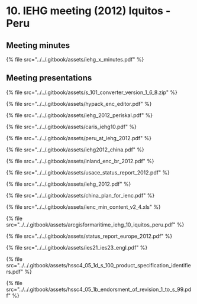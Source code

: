 # 10. IEHG meeting \(2012\) Iquitos - Peru

## Meeting minutes

{% file src="../../.gitbook/assets/iehg\_x\_minutes.pdf" %}

## Meeting presentations

{% file src="../../.gitbook/assets/s\_101\_converter\_version\_1\_6\_8.zip" %}

{% file src="../../.gitbook/assets/hypack\_enc\_editor.pdf" %}

{% file src="../../.gitbook/assets/iehg\_2012\_periskal.pdf" %}

{% file src="../../.gitbook/assets/caris\_iehg10.pdf" %}

{% file src="../../.gitbook/assets/peru\_at\_iehg\_2012.pdf" %}

{% file src="../../.gitbook/assets/iehg2012\_china.pdf" %}

{% file src="../../.gitbook/assets/inland\_enc\_br\_2012.pdf" %}

{% file src="../../.gitbook/assets/usace\_status\_report\_2012.pdf" %}

{% file src="../../.gitbook/assets/iehg\_2012.pdf" %}

{% file src="../../.gitbook/assets/china\_plan\_for\_ienc.pdf" %}

{% file src="../../.gitbook/assets/ienc\_min\_content\_v2\_4.xls" %}

{% file src="../../.gitbook/assets/arcgisformaritime\_iehg\_10\_iquitos\_peru.pdf" %}

{% file src="../../.gitbook/assets/status\_report\_europe\_2012.pdf" %}

{% file src="../../.gitbook/assets/ies21\_ies23\_engl.pdf" %}

{% file src="../../.gitbook/assets/hssc4\_05\_1d\_s\_100\_product\_specification\_identifiers.pdf" %}

{% file src="../../.gitbook/assets/hssc4\_05\_1b\_endorsment\_of\_revision\_1\_to\_s\_99.pdf" %}


